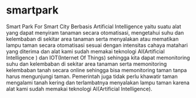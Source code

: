 # smartpark
Smart Park For Smart City Berbasis Artificial Intelligence yaitu suatu alat yang dapat menyiram tanaman secara otomatisasi, mengetahui suhu dan kelembaban di sekitar area tanaman serta menyalakan atau mematikan lampu taman secara otomatisasi sesuai dengan intensitas cahaya matahari yang diterima dan alat kami sudah memakai teknologi AI(Artificial Intelligence ) dan IOT(Internet Of Things) sehingga kita dapat memonitoring suhu dan kelembaban di sekitar area tanaman serta memonitoring kelembaban tanah secara online sehingga bisa memonitoring taman tanpa harus mengunjungi taman. Pemerintah juga tidak perlu khawatir taman mengalami tanah kering dan terlambatnya menyalakan lampu taman karena alat kami sudah memakai teknologi AI(Artificial Intelligence).
